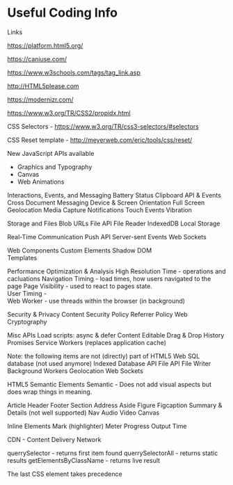 # Useful Coding Info

Links

https://platform.html5.org/

https://caniuse.com/

https://www.w3schools.com/tags/tag_link.asp

http://HTML5please.com

https://modernizr.com/

https://www.w3.org/TR/CSS2/propidx.html

CSS Selectors - https://www.w3.org/TR/css3-selectors/#selectors 

CSS Reset template - http://meyerweb.com/eric/tools/css/reset/

 
New JavaScript APIs available 
* Graphics and Typography 
* Canvas 
* Web Animations 
 
Interactions, Events, and Messaging 
Battery Status 
Clipboard API & Events 
Cross Document Messaging 
Device & Screen Orientation 
Full Screen 
Geolocation 
Media Capture 
Notifications 
Touch Events 
Vibration 
 
Storage and Files 
Blob URLs 
File API 
File Reader 
IndexedDB 
Local Storage 
 
Real-Time Communication 
Push API 
Server-sent Events 
Web Sockets 
 
Web Components 
Custom Elements 
Shadow DOM  
Templates 
 
Performance Optimization & Analysis 
High Resolution Time - operations and cacluations 
Navigation Timing - load times, how users navigated to the page 
Page Visibility - used to react to pages state.  
User Timing -  
Web Worker - use threads within the browser (in background) 
 
Security & Privacy 
Content Security Policy 
Referrer Policy 
Web Cryptography 
 
Misc APIs 
Load scripts: async & defer 
Content Editable 
Drag & Drop 
History 
Promises 
Service Workers (replaces application cache) 
 
Note: the following items are not (directly) part of HTML5 
Web SQL database (not used anymore) 
Indexed Database API 
File API 
File Writer 
Background Workers 
Geolocation 
Web Sockets 
 
HTML5 Semantic Elements 
Semantic - Does not add visual aspects but does wrap things in meaning. 
 
Article 
Header 
Footer 
Section 
Address 
Aside 
Figure 
Figcaption 
Summary & Details (not well supported) 
Nav 
Audio 
Video 
Canvas 
 
Inline Elements 
Mark (highlighter) 
Meter 
Progress 
Output 
Time 
 
CDN - Content Delivery Network 
 
 querrySelector - returns first item found 
 querrySelectorAll - returns static results 
 getElementsByClassName - returns live result 
 
The last CSS element takes precedence  

